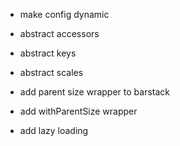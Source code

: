 * make config dynamic
* abstract accessors  
* abstract keys
* abstract scales
* add parent size wrapper to barstack
  

* add withParentSize wrapper
* add lazy loading
